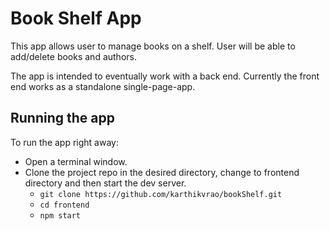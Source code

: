 # Book Shelf App

This app allows user to manage books on a shelf. User will be able to add/delete books and authors.

The app is intended to eventually work with a back end. Currently the front end works as a standalone single-page-app.

## Running the app

To run the app right away:
* Open a terminal window.
* Clone the project repo in the desired directory, change to frontend directory and then start the dev server.
    - `git clone https://github.com/karthikvrao/bookShelf.git`
    - `cd frontend`
    - `npm start`
